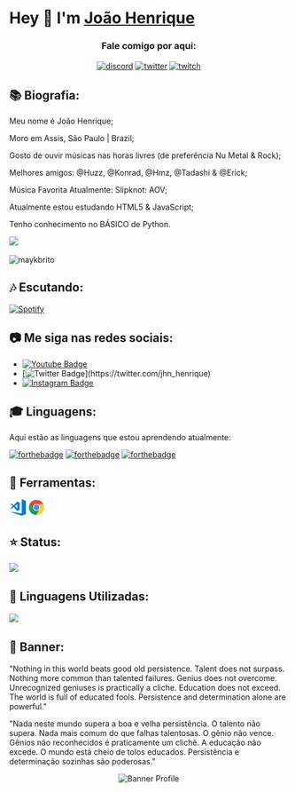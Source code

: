 # Hey 👋 I'm [João Henrique](https://github.com/jhnhenrique/)
<h3 align="center">Fale comigo por aqui:</h3>
<p align="center">
<a href="/" target="blank"><img align="center" src="https://simpleicons.org/icons/discord.svg" alt="discord" height="30" width="30"/></a>
<a href="https://twitter.com/jhn_henrique" target="blank"><img align="center" src="https://simpleicons.org/icons/twitter.svg" alt="twitter" height="30" width="30"/></a>
<a href="https://twitch.tv/joaowashere" target="blank"><img align="center" src="https://simpleicons.org/icons/twitch.svg" alt="twitch" height="30" width="30"/></a>
</p>


## 📚 Biografia:

Meu nome é João Henrique;

Moro em Assis, São Paulo | Brazil;

Gosto de ouvir músicas nas horas livres (de preferência Nu Metal & Rock);

Melhores amigos: @Huzz, @Konrad, @Hmz, @Tadashi & @Erick;

Música Favorita Atualmente: Slipknot: AOV;

Atualmente estou estudando HTML5 & JavaScript;

Tenho conhecimento no BÁSICO de Python.

[![](https://gitwar.herokuapp.com/badge?username=jhnhenrique&label=Gitwar%20Profile%20Score&style=for-the-badge&color=0088cc)](https://gitwar.herokuapp.com/)

<img src="https://komarev.com/ghpvc/?username=jhnhenrique" alt="maykbrito" /> </p>

## 🎶 Escutando:
[![Spotify](https://now-playing-codestackr.vercel.app/api/spotify-playing)](https://open.spotify.com/user/x9ti5be2z5apnf43emvigcr17)

## 📷 Me siga nas redes sociais:

* [![Youtube Badge](https://img.shields.io/badge/-Youtube-FF0000?style=flat-square&labelColor=FF0000&logo=youtube&logoColor=white&link=https://www.youtube.com/channel/UCeJ16J9wAHcJsbo1dPA4pow?view_as=subscriber)](https://www.youtube.com/channel/UCeJ16J9wAHcJsbo1dPA4pow?view_as=subscriber)
* [![Twitter Badge](https://img.shields.io/badge/-Twitter_-6633cc?style=flat-square&labelColor=6633cc&logo=twitter&logoColor=white&link=https://twitter.com/JoaoWasHere_)](https://twitter.com/jhn_henrique)
* [![Instagram Badge](https://img.shields.io/badge/-Instagram-violet?style=flat-square&logo=Instagram&logoColor=white&link=https://www.instagram.com/joaowasherekkk/)](https://www.instagram.com/joaowasherekkk/)

## 🎓 Linguagens:

Aqui estão as linguagens que estou aprendendo atualmente:


 [![forthebadge](https://img.shields.io/badge/javascript%20-%23323330.svg?&style=for-the-badge&logo=javascript&logoColor=%23F7DF1E)](https://pt.wikipedia.org/wiki/JavaScript)
 [![forthebadge](https://img.shields.io/badge/python%20-%2314354C.svg?&style=for-the-badge&logo=python&logoColor=white)](https://www.python.org/)
 [![forthebadge](https://img.shields.io/badge/html5%20-%23E34F26.svg?&style=for-the-badge&logo=html5&logoColor=white)](https://pt.wikipedia.org/wiki/HTML5)

## 🔧 Ferramentas:

<img src="https://raw.githubusercontent.com/github/explore/80688e429a7d4ef2fca1e82350fe8e3517d3494d/topics/visual-studio-code/visual-studio-code.png" alt ="Visual Studio" height="30" />  <img src="https://raw.githubusercontent.com/github/explore/80688e429a7d4ef2fca1e82350fe8e3517d3494d/topics/chrome/chrome.png" alt ="Google Chrome" height="30" />

## ⭐ Status:
<img src="https://github-readme-stats.vercel.app/api?username=jhnhenrique&&show_icons=true&title_color=ffffff&icon_color=bb2acf&text_color=ffffff&bg_color=151515">

## 🎈 Linguagens Utilizadas:
<img src="https://github-readme-stats.anuraghazra1.vercel.app/api/top-langs/?username=jhnhenrique&layout=compact">

## 🌟 Banner:

"Nothing in this world beats good old persistence. Talent does not surpass. Nothing more common than talented failures. Genius does not overcome. Unrecognized geniuses is practically a cliche. Education does not exceed. The world is full of educated fools. Persistence and determination alone are powerful."

"Nada neste mundo supera a boa e velha persistência. O talento não supera. Nada mais comum do que falhas talentosas. O gênio não vence. Gênios não reconhecidos é praticamente um clichê. A educação não excede. O mundo está cheio de tolos educados. Persistência e determinação sozinhas são poderosas."

<p align="center"><img src="https://cdn.discordapp.com/attachments/790274120499331084/791873950132994058/Editors_Note_Sasha_L._Houston.png" alt="Banner Profile"/></p>
